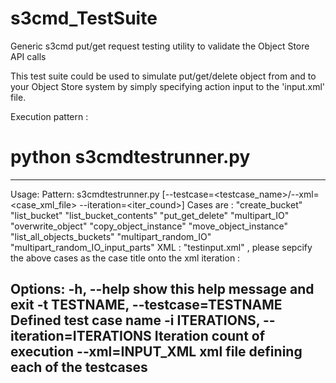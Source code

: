 # s3cmd_TestSuite
Generic s3cmd put/get request testing utility to validate the Object Store API calls

This test suite could be used to simulate put/get/delete object from and to your Object Store system by simply specifying 
action input to the 'input.xml' file.

Execution pattern : 
# python s3cmdtestrunner.py
---------------------------------------------------------------------------------------------
Usage:
Pattern: s3cmdtestrunner.py [--testcase=<testcase_name>/--xml=<case_xml_file> --iteration=<iter_cound>]
Cases are : 	"create_bucket"
		"list_bucket"
		"list_bucket_contents"
		"put_get_delete"
		"multipart_IO"
		"overwrite_object"
		"copy_object_instance"
		"move_object_instance"
		"list_all_objects_buckets"
                "multipart_random_IO"
		"multipart_random_IO_input_parts"
XML	  :	"testinput.xml" , please sepcify the above cases as the case title onto the xml
iteration :	<Count of Iteration to be executed>


Options:
  -h, --help            show this help message and exit
  -t TESTNAME, --testcase=TESTNAME
                        Defined test case name
  -i ITERATIONS, --iteration=ITERATIONS
                        Iteration count of execution
  --xml=INPUT_XML       xml file defining each of the testcases
---------------------------------------------------------------------------------------------
